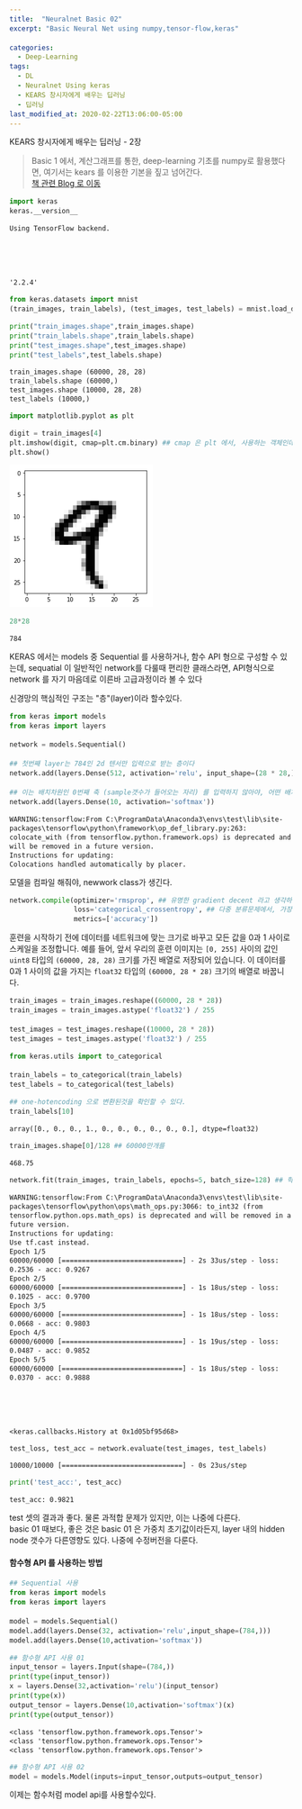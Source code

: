 ```yaml
---
title:  "Neuralnet Basic 02"
excerpt: "Basic Neural Net using numpy,tensor-flow,keras"

categories:
  - Deep-Learning
tags:
  - DL
  - Neuralnet Using keras
  - KEARS 창시자에게 배우는 딥러닝
  - 딥러닝
last_modified_at: 2020-02-22T13:06:00-05:00
---
```


KEARS 창시자에게 배우는 딥러닝 - 2장
> Basic 1 에서, 계산그래프를 통한, deep-learning 기초를 numpy로 활용했다면, 여기서는 kears 를 이용한 기본을 짚고 넘어간다.  
> [책 관련 Blog 로 이동](https://tensorflow.blog/%EC%BC%80%EB%9D%BC%EC%8A%A4-%EC%B0%BD%EC%8B%9C%EC%9E%90%EC%97%90%EA%B2%8C-%EB%B0%B0%EC%9A%B0%EB%8A%94-%EB%94%A5%EB%9F%AC%EB%8B%9D/)


```python
import keras
keras.__version__
```

    Using TensorFlow backend.
    




    '2.2.4'




```python
from keras.datasets import mnist
(train_images, train_labels), (test_images, test_labels) = mnist.load_data()
```


```python
print("train_images.shape",train_images.shape)
print("train_labels.shape",train_labels.shape)
print("test_images.shape",test_images.shape)
print("test_labels",test_labels.shape)
```

    train_images.shape (60000, 28, 28)
    train_labels.shape (60000,)
    test_images.shape (10000, 28, 28)
    test_labels (10000,)
    


```python
import matplotlib.pyplot as plt
```


```python
digit = train_images[4]
plt.imshow(digit, cmap=plt.cm.binary) ## cmap 은 plt 에서, 사용하는 객체인데, 여기서는 흑백이미지이니, cm.binary 를 사용한다.
plt.show()
```


![ouput9 image](/assets//images/output_6_0.png)



```python
28*28
```




    784



KERAS 에서는 models 중 Sequential 를 사용하거나, 함수 API 형으로 구성할 수 있는데, sequatial 이 일반적인 network를 다룰때 편리한 클래스라면, API형식으로 network 를 자기 마음데로 이른바 고급과정이라 볼 수 있다  

신경망의 핵심적인 구조는 "층"(layer)이라 할수있다. 


```python
from keras import models
from keras import layers

network = models.Sequential()

## 첫번째 layer는 784인 2d 텐서만 입력으로 받는 층이다
network.add(layers.Dense(512, activation='relu', input_shape=(28 * 28,))) ## 28*28=784 이고 (784,) 을 넘긴다. 근데, 784 이면, 1D tensor 아닌가? 생각을 계속품었었다.

## 이는 배치차원인 0번째 축 (sample갯수가 들어오는 자리) 를 입력하지 않아야, 어떤 배치 크기도 입력으로 받을 수 있기 때문이다.
network.add(layers.Dense(10, activation='softmax'))
```

    WARNING:tensorflow:From C:\ProgramData\Anaconda3\envs\test\lib\site-packages\tensorflow\python\framework\op_def_library.py:263: colocate_with (from tensorflow.python.framework.ops) is deprecated and will be removed in a future version.
    Instructions for updating:
    Colocations handled automatically by placer.
    

모델을 컴파일 해줘야, newwork  class가 생긴다.


```python
network.compile(optimizer='rmsprop', ## 유명한 gradient decent 라고 생각하면 된다.
                loss='categorical_crossentropy', ## 다중 분류문제에서, 가장 많이 사용하는 손실함수
                metrics=['accuracy'])
```

훈련을 시작하기 전에 데이터를 네트워크에 맞는 크기로 바꾸고 모든 값을 0과 1 사이로 스케일을 조정합니다. 예를 들어, 앞서 우리의 훈련 이미지는 `[0, 255]` 사이의 값인 `uint8` 타입의 `(60000, 28, 28)` 크기를 가진 배열로 저장되어 있습니다. 이 데이터를 0과 1 사이의 값을 가지는 `float32` 타입의 `(60000, 28 * 28)` 크기의 배열로 바꿉니다.


```python
train_images = train_images.reshape((60000, 28 * 28))
train_images = train_images.astype('float32') / 255

test_images = test_images.reshape((10000, 28 * 28))
test_images = test_images.astype('float32') / 255
```


```python
from keras.utils import to_categorical

train_labels = to_categorical(train_labels)
test_labels = to_categorical(test_labels)
```


```python
## one-hotencoding 으로 변환된것을 확인할 수 있다.
train_labels[10]
```




    array([0., 0., 0., 1., 0., 0., 0., 0., 0., 0.], dtype=float32)




```python
train_images.shape[0]/128 ## 60000만개를 
```




    468.75




```python
network.fit(train_images, train_labels, epochs=5, batch_size=128) ## 학습시작. epochs=5 는 전체사이즈 데이터를 5번 즉, 6만*5 30만번 사용하겠다는 것이며, 1epoch 안에서는 468번 가중치 갱신이 일어난다.
```

    WARNING:tensorflow:From C:\ProgramData\Anaconda3\envs\test\lib\site-packages\tensorflow\python\ops\math_ops.py:3066: to_int32 (from tensorflow.python.ops.math_ops) is deprecated and will be removed in a future version.
    Instructions for updating:
    Use tf.cast instead.
    Epoch 1/5
    60000/60000 [==============================] - 2s 33us/step - loss: 0.2536 - acc: 0.9267
    Epoch 2/5
    60000/60000 [==============================] - 1s 18us/step - loss: 0.1025 - acc: 0.9700
    Epoch 3/5
    60000/60000 [==============================] - 1s 18us/step - loss: 0.0668 - acc: 0.9803
    Epoch 4/5
    60000/60000 [==============================] - 1s 19us/step - loss: 0.0487 - acc: 0.9852
    Epoch 5/5
    60000/60000 [==============================] - 1s 18us/step - loss: 0.0370 - acc: 0.9888
    




    <keras.callbacks.History at 0x1d05bf95d68>




```python
test_loss, test_acc = network.evaluate(test_images, test_labels)
```

    10000/10000 [==============================] - 0s 23us/step
    


```python
print('test_acc:', test_acc)
```

    test_acc: 0.9821
    

test 셋의 결과과 좋다. 물론 과적합 문제가 있지만, 이는 나중에 다른다.  
basic 01 때보다, 좋은 것은 basic 01 은 가중치 초기값이라든지, layer 내의 hidden node 갯수가 다른영향도 있다. 나중에 수정버전을 다룬다.

#### 함수형 API 를 사용하는 방법


```python
## Sequential 사용
from keras import models
from keras import layers

model = models.Sequential()
model.add(layers.Dense(32, activation='relu',input_shape=(784,)))
model.add(layers.Dense(10,activation='softmax'))
```


```python
## 함수형 API 사용 01
input_tensor = layers.Input(shape=(784,))
print(type(input_tensor))
x = layers.Dense(32,activation='relu')(input_tensor)
print(type(x))
output_tensor = layers.Dense(10,activation='softmax')(x)
print(type(output_tensor))
```

    <class 'tensorflow.python.framework.ops.Tensor'>
    <class 'tensorflow.python.framework.ops.Tensor'>
    <class 'tensorflow.python.framework.ops.Tensor'>
    


```python
## 함수형 API 사용 02
model = models.Model(inputs=input_tensor,outputs=output_tensor)
```

이제는 함수처럼 model api를 사용할수있다.
